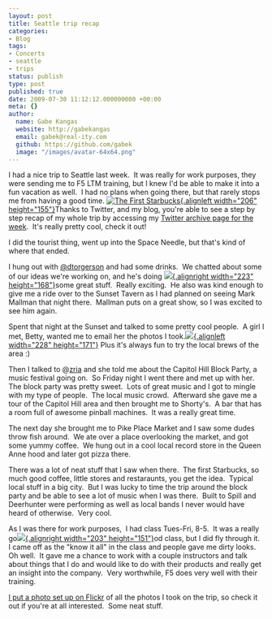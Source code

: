 ```yaml
---
layout: post
title: Seattle trip recap
categories:
- Blog
tags:
- Concerts
- seattle
- trips
status: publish
type: post
published: true
date: 2009-07-30 11:12:12.000000000 +00:00
meta: {}
author:
  name: Gabe Kangas
  website: http://gabekangas
  email: gabek@real-ity.com
  github: https://github.com/gabek
  image: "/images/avatar-64x64.png"
---
```

I had a nice trip to Seattle last week.  It was really for work purposes, they were sending me to F5 LTM training, but I knew I\'d be able to make it into a fun vacation as well.  I had no plans when going there, but that rarely stops me from having a good time.  [![](http://farm3.static.flickr.com/2477/3764437904_fc44ac5ff2.jpg "The First Starbucks"){.alignleft width="206" height="155"}](http://farm3.static.flickr.com/2477/3764437904_fc44ac5ff2.jpg)Thanks to Twitter, and my blog, you\'re able to see a step by step recap of my whole trip by accessing my [Twitter archive page for the week](http://static.squarespace.com/static/50ce21f9e4b0a7200de38642/50d2a1a4e4b0fd42afd19a23/50d2a206e4b0fd42afd19ff3/1355981318235/?format=original).  It\'s really pretty cool, check it out!

I did the tourist thing, went up into the Space Needle, but that\'s kind of where that ended.

I hung out with [\@dtorgerson](http://twitter.com/dtorgerson/status/2725897315) and had some drinks.  We chatted about some of our ideas we\'re working on, and he\'s doing [![](http://farm4.static.flickr.com/3476/3764415304_a63f5fe912.jpg){.alignright width="223" height="168"}](http://farm4.static.flickr.com/3476/3764415304_a63f5fe912.jpg)some great stuff.  Really exciting.  He also was kind enough to give me a ride over to the Sunset Tavern as I had planned on seeing Mark Mallman that night there.  Mallman puts on a great show, so I was excited to see him again.

Spent that night at the Sunset and talked to some pretty cool people.  A girl I met, Betty, wanted me to email her the photos I took.[![](http://farm3.static.flickr.com/2569/3764439956_2c47e6c0fc.jpg){.alignleft width="228" height="171"}](http://farm3.static.flickr.com/2569/3764439956_2c47e6c0fc.jpg) Plus it\'s always fun to try the local brews of the area :)

Then I talked to @[zria](http://www.twitter.com/zria) and she told me about the Capitol Hill Block Party, a music festival going on.  So Friday night I went there and met up with her.  The block party was pretty sweet.  Lots of great music and I got to mingle with my type of people.  The local music crowd.  Afterward she gave me a tour of the Capitol Hill area and then brought me to Shorty\'s.  A bar that has a room full of awesome pinball machines.  It was a really great time.

The next day she brought me to Pike Place Market and I saw some dudes throw fish around.  We ate over a place overlooking the market, and got some yummy coffee.  We hung out in a cool local record store in the Queen Anne hood and later got pizza there.

There was a lot of neat stuff that I saw when there.  The first Starbucks, so much good coffee, little stores and restaraunts, you get the idea.  Typical local stuff in a big city.  But I was lucky to time the trip around the block party and be able to see a lot of music when I was there.  Built to Spill and Deerhunter were performing as well as local bands I never would have heard of otherwise.  Very cool.

As I was there for work purposes,  I had class Tues-Fri, 8-5.  It was a really go[![](http://farm3.static.flickr.com/2430/3763632299_c035bd75c4.jpg){.alignright width="203" height="151"}](http://farm3.static.flickr.com/2430/3763632299_c035bd75c4.jpg)od class, but I did fly through it.  I came off as the \"know it all\" in the class and people gave me dirty looks.  Oh well.  It gave me a chance to work with a couple instructors and talk about things that I do and would like to do with their products and really get an insight into the company.  Very worthwhile, F5 does very well with their training.

[I put a photo set up on Flickr](http://www.flickr.com/photos/gabekangas/sets/72157621868554600/) of all the photos I took on the trip, so check it out if you\'re at all interested.  Some neat stuff.
